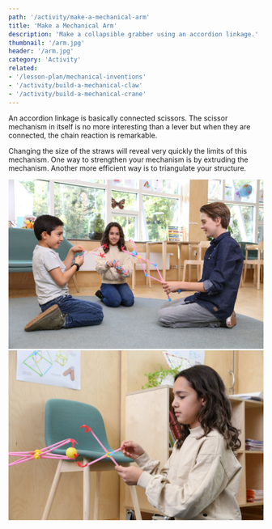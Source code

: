 ```yaml
---
path: '/activity/make-a-mechanical-arm'
title: 'Make a Mechanical Arm'
description: 'Make a collapsible grabber using an accordion linkage.'
thumbnail: '/arm.jpg'
header: '/arm.jpg'
category: 'Activity'
related:
- '/lesson-plan/mechanical-inventions'
- '/activity/build-a-mechanical-claw'
- '/activity/build-a-mechanical-crane'
---
```


<section component="youtube" url="https://youtu.be/nVLp8KnJYAY"></section>

An accordion linkage is basically connected scissors. The scissor mechanism in itself is no more interesting than a lever but when they are connected, the chain reaction is remarkable.

Changing the size of the straws will reveal very quickly the limits of this mechanism. One way to strengthen your mechanism is by extruding the mechanism. Another more efficient way is to triangulate your structure.

<section component="gallery">

![Explore playful opportunities to manipulate objects with this grabber](/arm2.jpg)
![Because of its collapsible nature, this arm can grab things from far away](/arm3.jpg)

</section>
